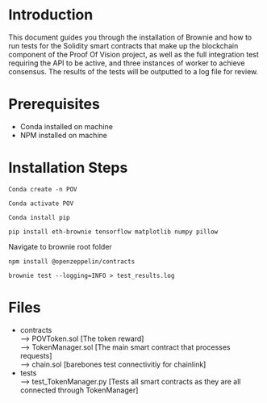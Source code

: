 # Introduction
This document guides you through the installation of Brownie and how to run tests for the Solidity smart contracts that make up the blockchain component of the Proof Of Vision project, as well as the full integration test requiring the API to be active, and three instances of worker to achieve consensus. The results of the tests will be outputted to a log file for review.
# Prerequisites
- Conda installed on machine
- NPM installed on machine
# Installation Steps
`Conda create -n POV`

`Conda activate POV`

`Conda install pip`

`pip install eth-brownie tensorflow matplotlib numpy pillow`

Navigate to brownie root folder

`npm install @openzeppelin/contracts`

`brownie test --logging=INFO > test_results.log`

# Files
- contracts  
--> POVToken.sol [The token reward]  
--> TokenManager.sol [The main smart contract that processes requests]  
--> chain.sol [barebones test connectivitiy for chainlink]  
- tests  
--> test_TokenManager.py [Tests all smart contracts as they are all connected through TokenManager]  
